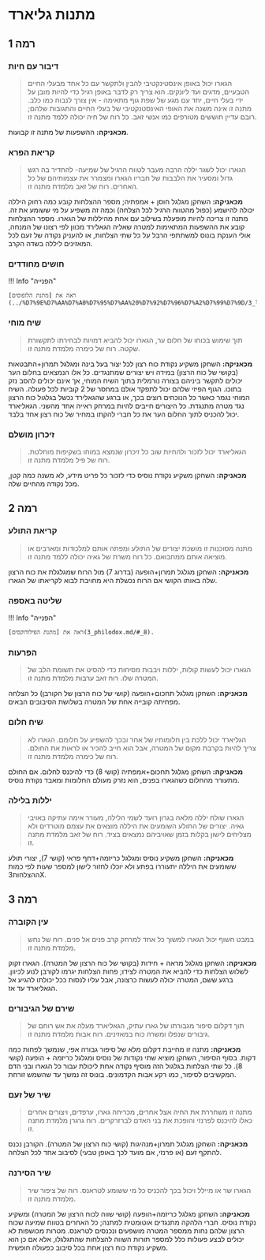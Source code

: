# מתנות גליארד

## **רמה 1**

### דיבור עם חיות 

> הגארו יכול באופן אינסטינקטיבי להבין ולתקשר עם כל אחד מבעלי החיים הטבעיים, מדגים ועד ליונקים. הוא צריך רק לדבר באופן רגיל כדי להיות מובן על ידי בעלי חיים, יחד עם מגע של שפת גוף מתאימה - אין צורך לנבוח כמו כלב. מתנה זו אינה משנה את האופי האינסטנקטיבי של בעלי החיים והתגובות שלהם; רובם עדיין חוששים מטורפים כמו אנשי זאב. כל רוח של חיה יכולה ללמד מתנה זו.

**מכאניקה:** ההשפעות של מתנה זו קבועות.

### קריאת הפרא

> הגארו יכול לשגר יללה הרבה מעבר לטווח הרגיל של שמיעה- להחדיר בה רגש גדול ומסעיר את הלבבות של חבריו הגארו ומצמרר את עצמותיהם של כל האחרים. רוח של זאב מלמדת מתנה זו.

**מכאניקה:** השחקן מגלגל חוסן + אמפתיה; מספר ההצלחות קובע כמה רחוק היללה יכולה להישמע (כפול מהטווח הרגיל לכל הצלחה) וכמה זה משפיע על מי ששומע את זה. מתנה זו צריכה להיות מופעלת בשילוב עם אחת מהיללות של הגארו. מספר ההצלחות קובע את ההשפעות המתאימות למטרה שאליה הגאלירד מכוון לפי רצונו של המנחה, אולי הענקת בונוס למשתתפי הרבל על כל שתי הצלחות, או להעניק נקודה של זעם לכל המאזינים ליללה בשדה הקרב. 

### חושים מחודדים

!!! Info "הפנייה"

    ראה את [מתנת הלופוסים](../%D7%9E%D7%AA%D7%A0%D7%95%D7%AA%20%D7%92%D7%96%D7%A2%D7%99%D7%9D/3_lupus.md/#_3).

### שיח מוחי

> תוך שימוש בכוחו של חלום ער, הגארו יכול להביא דמויות לבחירתו לתקשורת שקטה. רוח של כימרה מלמדת מתנה זו. 

**מכאניקה:** השחקן משקיע נקודת כוח רצון לכל יצור בעל בינה ומגלגל תמרון+התבטאות (בקושי של כוח הרצון) במידה ויש יצורים שמתנגדים. כל אלו הנמצאים בחלום הער יכולים לתקשר ביניהם בצורה נורמלית בתוך השיח המוחי, אך אינם יכולים להסב נזק בתוכו. הגוף הפיזי שלהם יכול לתפקד אולם במחסר של 2 קוביות לכל פעולה. השיח המוחי נגמר כאשר כל הנוכחים רוצים בכך, או ברגע שהגאלירד נכשל בגלגול כוח הרצון נגד מטרה מתנגדת. כל היצורים חייבים להיות במרחק ראייה אחד מהשני. הגאליארד יכול להכניס לתוך החלום הער את כל חברי להקתו במחיר של כוח רצון אחד בלבד. 

### זיכרון מושלם 

> הגאליארד יכול לזכור ולהחיות שוב כל זיכרון שנמצא במוחו בשקיפות מוחלטת. רוח של פיל מלמדת מתנה זו. 

**מכאניקה:** השחקן משקיע נקודת נוסיס כדי לזכור כל פריט מידע, לא משנה כמה קטן, מכל נקודה מהחיים שלה. 

## **רמה 2**

### קריאת התולע

> מתנה מסוכנות זו מושכת יצורים של התולע ומפתה אותם למלכודות ומארבים או מוציאה אותם ממחבואם. כל רוח משרת של גאיה יכולה ללמד מתנה זו.

**מכאניקה:** השחקן מגלגל תמרון+הופעה (בדרוג 7) מול הרוח שמגלגלת את כוח הרצון שלה באותו הקושי
אם הרוח נכשלת היא מחויבת לבוא לקריאתו של הגארו. 

### שליטה באספה

!!! Info "הפנייה"

    ראה את [מתנת הפילודוקסים](3_philodox.md/#_8).

### הפרעות 

> הגארו יכול לעשות קולות, יללות ויבבות מסיחות כדי להסיט את תשומת הלב של המטרה שלו. רוח זאב ערבות מלמדת מתנה זו.

**מכאניקה:** השחקן מגלגל תחכום+הופעה (קושי של כוח הרצון של הקורבן) כל הצלחה מפחיתה קובייה אחת של המטרה בשלושת הסיבובים הבאים.

### שיח חלום 

> הגליארד יכול ללכת בין חלומותיו של אחר ובכך להשפיע על חלומם. הגארו לא צריך להיות בקרבת מקום של המטרה, אבל הוא חייב להכיר או לראות את החולם. רוח של כימרה מלמדת מתנה זו.

**מכאניקה:** השחקן מגלגל תחכום+אמפתיה (קושי 8) כדי להיכנס לחלום. אם החולם מתעורר מהחלום כשהגארו בפנים, הוא נזרק מעולם החלומות ומאבד נקודת נוסיס. 

### יללות בלילה

> הגארו שולח יללה מלאה בגרון רועד לשמי הלילה, מעורר אימה עתיקה באויבי גאיה. יצורים של התולע השומעים את היללה מוצאים את עצמם מוטרדים ולא מצליחים לישון בקלות בזמן שאויביהם נמצאים בציד. רוח של זאב מלמדת מתנה זו.

**מכאניקה:** השחקן משקיע נוסיס ומגלגל כריזמה+דחף פראי (קושי 7), יצורי תולע ששומעים את היללה יתעוררו בפתע ולא יוכלו לחזור לישון למספר שעות לפי כמות ההצלחות3X. 

## **רמה 3**

### עין הקוברה

> במבט חשוף יכול הגארו למשוך כל אחד למרחק קרב פנים אל פנים. רוח של נחש מלמדת מתנה זו. 

**מכאניקה:** השחקן מגלגל מראה + חידות (בקושי של כוח הרצון של המטרה). הגארו זקוק לשלוש הצלחות כדי להביא את המטרה לצידו; פחות הצלחות יגרמו לקורבן לנוע לכיוון. ברגע ששם, המטרה יכולה לעשות כרצונה,
אבל עליו לנסות ככל יכולתו להגיע אל הגאליארד עד אז.

### שירם של הגיבורים

> תוך דקלום סיפור מגבורתו של גארו עתיק, הגאליארד מעלה את אש רוחם של גיבורים שנפלו ומשרה כוח במאזינים. רוח אבות מלמדת מתנה זו.

**מכאניקה:** מתנה זו מחייבת דקלום מלא של סיפור גבורה אפי, שנמשך לפחות כמה דקות. בסוף הסיפור, השחקן מוציא שתי נקודות של נוסיס ומגלגל כריזמה + הופעה (קושי 8). כל שתי הצלחות בגלגול הזה מוסיף נקודה אחת ליכולת עבור כל הגארו ובני הדם המקשיבים לסיפור, כמו רקע אבות הקדמונים. בונוס זה נמשך עד שהשמש זורחת.

### שיר של זעם

> מתנה זו משחררת את החיה אצל אחרים, מכריחה גארו, ערפדים, ויצורים אחרים כאלו להיכנס לפרנזי והופכת את בני האדם לברזרקרים. רוח גרגרן מלמדת מתנה זו.

**מכאניקה:** השחקן מגלגל תמרון+מנהיגות (קושי כוח הרצון של המטרה). הקורבן נכנס להתקף זעם (או פרנזי, אם מועד לכך באופן טבעי) לסיבוב אחד לכל הצלחה.

### שיר הסירנה

> הגארו שר או מיילל ויכול בכך להכניס כל מי ששומע לטראנס. רוח של ציפור שיר מלמדת מתנה זו.

**מכאניקה:** השחקן מגלגל כריזמה+הופעה (קושי שווה לכוח הרצון של המטרה) ומשקיע נקודת נוסיס. חברי הלהקה מתנגדים אוטומטית למתנה; כל האחרים בטווח שמיעה שכוח הרצון שלהם נחות ממספר המטרה מושפעים ונכנסים לטראנס. מטרות מכושפות לא יכולים לבצע פעולות כלל למספר תורות השווה להצלחות שהתגלגלו, אלא אם כן הוא משקיע נקודת כוח רצון אחת בכל סיבוב כפעולה חופשית.